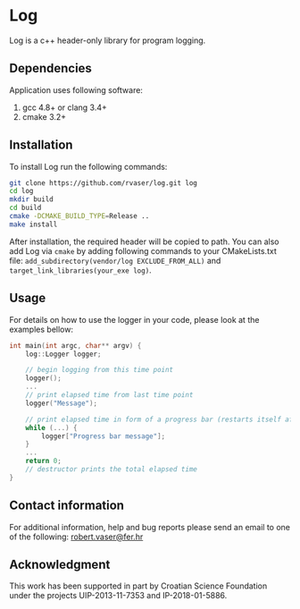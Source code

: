# Log

Log is a c++ header-only library for program logging.

## Dependencies

Application uses following software:

1. gcc 4.8+ or clang 3.4+
2. cmake 3.2+

## Installation

To install Log run the following commands:

```bash
git clone https://github.com/rvaser/log.git log
cd log
mkdir build
cd build
cmake -DCMAKE_BUILD_TYPE=Release ..
make install
```

After installation, the required header will be copied to path. You can also add Log via `cmake` by adding following commands to your CMakeLists.txt file: `add_subdirectory(vendor/log EXCLUDE_FROM_ALL)` and `target_link_libraries(your_exe log)`.

## Usage

For details on how to use the logger in your code, please look at the examples bellow:

```cpp
int main(int argc, char** argv) {
    log::Logger logger;

    // begin logging from this time point
    logger();
    ...
    // print elapsed time from last time point
    logger("Message");

    // print elapsed time in form of a progress bar (restarts itself after 20 calls)
    while (...) {
        logger["Progress bar message"];
    }
    ...
    return 0;
    // destructor prints the total elapsed time
}
```

## Contact information

For additional information, help and bug reports please send an email to one of the following: robert.vaser@fer.hr

## Acknowledgment

This work has been supported in part by Croatian Science Foundation under the projects UIP-2013-11-7353 and IP-2018-01-5886.
